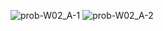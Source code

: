 ![prob-W02_A-1](https://user-images.githubusercontent.com/81698076/189514682-b1fc92be-f6fe-44cc-9e85-f5930b58a7f1.jpg)
![prob-W02_A-2](https://user-images.githubusercontent.com/81698076/189514689-ee3bdfcf-9e95-4a94-824f-53f31370395d.jpg)
